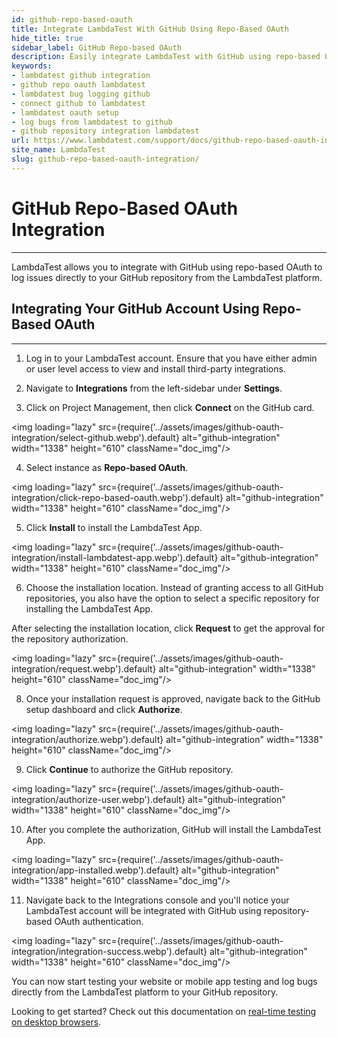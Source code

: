 ```yaml
---
id: github-repo-based-oauth
title: Integrate LambdaTest With GitHub Using Repo-Based OAuth
hide_title: true
sidebar_label: GitHub Repo-based OAuth
description: Easily integrate LambdaTest with GitHub using repo-based OAuth to log bugs directly from the LambdaTest platform to your GitHub repositories.
keywords:
- lambdatest github integration
- github repo oauth lambdatest
- lambdatest bug logging github
- connect github to lambdatest
- lambdatest oauth setup
- log bugs from lambdatest to github
- github repository integration lambdatest
url: https://www.lambdatest.com/support/docs/github-repo-based-oauth-integration/
site_name: LambdaTest
slug: github-repo-based-oauth-integration/
---
```


<script type="application/ld+json"
      dangerouslySetInnerHTML={{ __html: JSON.stringify({
       "@context": "https://schema.org",
        "@type": "BreadcrumbList",
        "itemListElement": [{
          "@type": "ListItem",
          "position": 1,
          "name": "Home",
          "item": "https://www.lambdatest.com"
        },{
          "@type": "ListItem",
          "position": 2,
          "name": "Support",
          "item": "https://www.lambdatest.com/support/docs/"
        },{
          "@type": "ListItem",
          "position": 3,
          "name": "GitHub Repo-Based OAuth Integration",
          "item": "https://www.lambdatest.com/support/docs/github-repo-based-oauth-integration/"
        }]
      })
    }}
></script>

# GitHub Repo-Based OAuth Integration
---

LambdaTest allows you to integrate with GitHub using repo-based OAuth to log issues directly to your GitHub repository from the LambdaTest platform. 

## Integrating Your GitHub Account Using Repo-Based OAuth
***

1. Log in to your LambdaTest account. Ensure that you have either admin or user level access to view and install third-party integrations.

2. Navigate to **Integrations** from the left-sidebar under **Settings**.

3. Click on Project Management, then click **Connect** on the GitHub card.

<img loading="lazy" src={require('../assets/images/github-oauth-integration/select-github.webp').default} alt="github-integration" width="1338" height="610" className="doc_img"/>

4. Select instance as **Repo-based OAuth**.

<img loading="lazy" src={require('../assets/images/github-oauth-integration/click-repo-based-oauth.webp').default} alt="github-integration" width="1338" height="610" className="doc_img"/>

5. Click **Install** to install the LambdaTest App. 

<img loading="lazy" src={require('../assets/images/github-oauth-integration/install-lambdatest-app.webp').default} alt="github-integration" width="1338" height="610" className="doc_img"/>

6. Choose the installation location. Instead of granting access to all GitHub repositories, you also have the option to select a specific repository for installing the LambdaTest App. 

After selecting the installation location, click **Request** to get the approval for the repository authorization. 
 
<img loading="lazy" src={require('../assets/images/github-oauth-integration/request.webp').default} alt="github-integration" width="1338" height="610" className="doc_img"/>

8. Once your installation request is approved, navigate back to the GitHub setup dashboard and click **Authorize**.

<img loading="lazy" src={require('../assets/images/github-oauth-integration/authorize.webp').default} alt="github-integration" width="1338" height="610" className="doc_img"/>

9. Click **Continue** to authorize the GitHub repository.

<img loading="lazy" src={require('../assets/images/github-oauth-integration/authorize-user.webp').default} alt="github-integration" width="1338" height="610" className="doc_img"/>

10. After you complete the authorization, GitHub will install the LambdaTest App.

<img loading="lazy" src={require('../assets/images/github-oauth-integration/app-installed.webp').default} alt="github-integration" width="1338" height="610" className="doc_img"/>

11. Navigate back to the Integrations console and you'll notice your LambdaTest account will be integrated with GitHub using repository-based OAuth authentication. 

<img loading="lazy" src={require('../assets/images/github-oauth-integration/integration-success.webp').default} alt="github-integration" width="1338" height="610" className="doc_img"/>

You can now start testing your website or mobile app testing and log bugs directly from the LambdaTest platform to your GitHub repository.

Looking to get started? Check out this documentation on [real-time testing on desktop browsers](https://www.lambdatest.com/support/docs/getting-started-with-desktop-browser-real-time-testing/).














